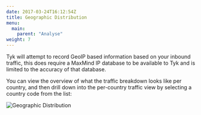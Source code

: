 ```yaml
---
date: 2017-03-24T16:12:54Z
title: Geographic Distribution
menu:
  main:
    parent: "Analyse"
weight: 7 
---
```


Tyk will attempt to record GeoIP based information based on your inbound traffic, this does require a MaxMind IP database to be available to Tyk and is limited to the accuracy of that database.

You can view the overview of what the traffic breakdown looks like per country, and then drill down into the per-country traffic view by selecting a country code from the list:

![Geographic Distribution][1]

[1]: /docs/img/dashboard/usage-data/geographic_dist_2.5.png

